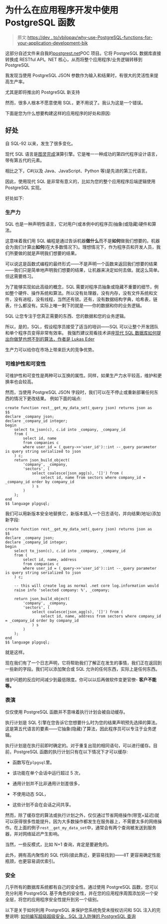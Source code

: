 # 为什么在应用程序开发中使用 PostgreSQL 函数

> 原文:[https://dev . to/vbilopav/why-use-PostgreSQL-functions-for-your-application-development-bik](https://dev.to/vbilopav/why-use-postgresql-functions-for-your-application-development-bik)

这部分自述文件来自我的[postgrest.net](https://github.com/vbilopav/postgrest.net)POC 项目。它将 PostgreSQL 数据库直接转换成 RESTful API。NET 核心，从而将整个应用程序/业务逻辑转移到 PostgreSQL

我发现当使用 PostgreSQL JSON 参数作为输入和结果时，有很大的灵活性来提高生产率。

尤其是即将推出的 PostgreSQL 新支持

然而，很多人根本不愿意使用 SQL，更不用说了。我认为这是一个错误。

下面是您为什么想要构建这样的应用程序的好处和原因:

## [](#benefits)好处

自 SQL-92 以来，发生了很多变化。

现代 SQL 语言是[图灵完成](https://en.wikipedia.org/wiki/Turing_completeness)演算引擎。它是唯一一种成功的第四代程序设计语言，带有第五代的元素。

相比之下，C#(以及 Java、JavaScript、Python 等)是先进的第三代语言。

因此，使用现代 SQL 是非常有意义的，比如为您的整个应用程序后端逻辑使用 PostgreSQL 实现。

好处如下:

### [](#productivity)生产力

SQL 也是一种声明性语言，它对用户(或本例中的程序员)抽象(或隐藏)硬件和算法。

这意味着我们用 SQL 编程是通过告诉机器**做什么**而不是**如何**做我们想要的。机器会为我们计算出**如何**(在大多数情况下)。理想情况下，作为程序员和开发人员，我们所要做的就是声明我们想要的结果。

可以说这是函数式编程的最终形式——不是声明一个函数来返回我们想要的结果——我们只是简单地声明我们想要的结果，让机器来决定如何去做。就这么简单。但这需要练习。

为了能够实现如此高级的概念，SQL 需要对程序员抽象或隐藏不重要的细节，例如整个硬件、操作系统和算法。所以没有处理器，没有内存，没有文件系统和文件，没有进程，没有线程，当然还有锁。还有，没有数据结构字典，哈希表，链表，什么都没有。实际上唯一剩下的就是——你的数据和你的业务逻辑。

SQL 让您专注于您真正需要的东西、您的数据和您的业务逻辑。

所以，是的，SQL，假设程序员接受了适当的培训——SQL 可以让整个开发团队和单个程序员变得非常有效率。
我强烈建议观看技术讲座[现代 SQL 数据库如何提出你做梦也想不到的算法，作者是 Lukas Eder](https://www.youtube.com/watch?v=wTPGW1PNy_Y)

生产力可以给你在市场上带来巨大的竞争优势。

### [](#maintainability-and-changeability)可维护性和可变性

可维护性和可变性是两种可以互换的属性。同样，如果生产力水平较高，维护和更换率也会较高。

然而，当使用 PostgreSQL JSON 字段时，我们可以在不停止或重新部署任何东西的情况下更改结果。
例如下面的端点:

```
create function rest__get_my_data_set(_query json) returns json as
$$
declare _company json;
declare _company_id integer;
begin
    select to_json(c), c.id into _company, _company_id
    from (
        select id, name
        from companies c
        where user_id = (_query->>'user_id')::int --_query parameter is query string serialized to json
    ) c;
    return json_build_object(
        'company', _company,
        'sectors', (
            select coalesce(json_agg(s), '[]') from (
                select id, name from sectors where company_id = _company_id order by company_id
            ) s
        )
    );
end
$$ language plpgsql; 
```

我们可以用新版本安全地替换它，新版本插入一个日志语句，并向结果(地址)添加新字段:

```
create function rest__get_my_data_set(_query json) returns json as
$$
declare _company json;
declare _company_id integer;
begin
    select to_json(c), c.id into _company, _company_id
    from (
        select id, name, address
        from companies c
        where user_id = (_query->>'user_id')::int --_query parameter is query string serialized to json
    ) c;

    -- this will create log as normal .net core log.information would
    raise info 'selected company: %', _company;

    return json_build_object(
        'company', _company,
        'sectors', (
            select coalesce(json_agg(s), '[]') from (
                select id, name, address from sectors where company_id = _company_id order by company_id
            ) s
        )
    );
end
$$ language plpgsql; 
```

就是这样。

现在我们有了一个日志声明，它将帮助我们了解正在发生的事情，我们正在返回到一些新的字段。我们可以添加聚合或 SQL 允许的任何东西，实际上是任何东西。

维护问题的反应时间减少到最低限度。你可以以后再做软件变更官僚- **客户不能等。**

### [](#performances)表演

仅仅使用 PostgreSQL 函数并不意味着执行计划会被自动缓存。

执行计划是 SQL 引擎在您告诉它您想要什么时为您的结果声明预先选择的算法。这是第五代语言的要素——它抽象(隐藏)了算法，因此程序员可以专注于业务逻辑。

执行计划是在执行前即时确定的。对于重复出现的相同语句，可以进行缓存。目前，PostgreSQL 函数的执行计划只有在以下情况下才可以缓存:

*   函数写在`plpgsql`里。

*   该功能在单个会话中运行超过 5 次，

*   通用计划并不比非通用计划差很多，

*   不使用动态 SQL，

*   这些计划不会在会话之间共享。

然而，除了缓存您的算法或执行计划之外，仅仅通过节省网络操作(带宽+延迟)就可以获得很多性能提升。因为大多数操作都发生在服务器上，不需要太多的网络操作。在上面的例子`rest__get_my_data_set`中，通常会有两个查询被发送到服务器，并对网络延迟产生影响。

当然，一些反模式，比如 N+1 查询，肯定是要避免的。

此外，拥有高内聚性的 SQL 代码(彼此靠近，更容易找到)——IIT 更容易确定性能瓶颈，也更容易调优索引。

### [](#security)安全

几乎所有的数据库系统都有自己的安全性。通过使用 PostgreSQL 函数，您可以充分利用 PostgreSQL 基于角色的安全性，并在您的应用程序周围添加另一个安全层，将您的应用程序安全性提升到另一个级别。

以下是关于如何利用 PostgreSQL 来保护您系统免受未授权访问和 SQL 注入的完整说明:
[如何编写超级超级安全、SQL 注入防弹的 PostgreSQL 查询](https://dev.to/vbilopav/how-to-write-super-uber-mega-secure-sql-injection-bullet-proof-postgresql-queries-3n43)